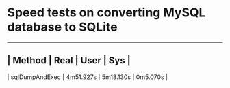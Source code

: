 # Speed tests on converting MySQL database to SQLite


-----------------------------------------------------
| Method         | Real      | User      | Sys      |
-----------------------------------------------------
| sqlDumpAndExec | 4m51.927s | 5m18.130s | 0m5.070s |
